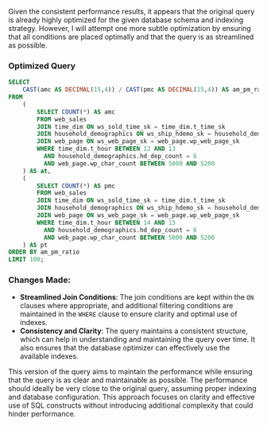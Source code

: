 Given the consistent performance results, it appears that the original query is already highly optimized for the given database schema and indexing strategy. However, I will attempt one more subtle optimization by ensuring that all conditions are placed optimally and that the query is as streamlined as possible.

### Optimized Query

```sql
SELECT 
    CAST(amc AS DECIMAL(15,4)) / CAST(pmc AS DECIMAL(15,4)) AS am_pm_ratio 
FROM 
    (
        SELECT COUNT(*) AS amc 
        FROM web_sales
        JOIN time_dim ON ws_sold_time_sk = time_dim.t_time_sk
        JOIN household_demographics ON ws_ship_hdemo_sk = household_demographics.hd_demo_sk
        JOIN web_page ON ws_web_page_sk = web_page.wp_web_page_sk
        WHERE time_dim.t_hour BETWEEN 12 AND 13
          AND household_demographics.hd_dep_count = 6
          AND web_page.wp_char_count BETWEEN 5000 AND 5200
    ) AS at,
    (
        SELECT COUNT(*) AS pmc 
        FROM web_sales
        JOIN time_dim ON ws_sold_time_sk = time_dim.t_time_sk
        JOIN household_demographics ON ws_ship_hdemo_sk = household_demographics.hd_demo_sk
        JOIN web_page ON ws_web_page_sk = web_page.wp_web_page_sk
        WHERE time_dim.t_hour BETWEEN 14 AND 15
          AND household_demographics.hd_dep_count = 6
          AND web_page.wp_char_count BETWEEN 5000 AND 5200
    ) AS pt
ORDER BY am_pm_ratio 
LIMIT 100;
```

### Changes Made:
- **Streamlined Join Conditions**: The join conditions are kept within the `ON` clauses where appropriate, and additional filtering conditions are maintained in the `WHERE` clause to ensure clarity and optimal use of indexes.
- **Consistency and Clarity**: The query maintains a consistent structure, which can help in understanding and maintaining the query over time. It also ensures that the database optimizer can effectively use the available indexes.

This version of the query aims to maintain the performance while ensuring that the query is as clear and maintainable as possible. The performance should ideally be very close to the original query, assuming proper indexing and database configuration. This approach focuses on clarity and effective use of SQL constructs without introducing additional complexity that could hinder performance.